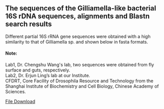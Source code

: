 ## The sequences of the Gilliamella-like bacterial 16S rDNA sequences, alignments and Blastn search results


Different partial 16S rRNA gene sequences were obtained with a high similarity to that of Gilliamella sp. and shown below in fasta formats. 
#### Note: 
Lab1, Dr. Chengshu Wang's lab, two sequences were obtained from fly surface and guts, respectively.   
Lab2, Dr. Erjun Ling’s lab at our Institute.   
CFDRT, Core Facility of Drosophila Resource and Technology from the Shanghai Institute of Biochemistry and Cell Biology, Chinese Academy of Sciences.

[File Download](https://github.com/knowledgeontology/addinfo/raw/main/AddInfo.pdf)
